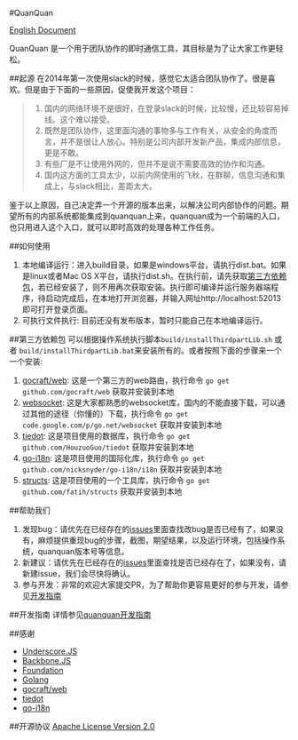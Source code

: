 #QuanQuan

[English Document](README.md)

QuanQuan 是一个用于团队协作的即时通信工具，其目标是为了让大家工作更轻松。

##起源
在2014年第一次使用slack的时候，感觉它太适合团队协作了。很是喜欢。但是由于下面的一些原因，促使我开发这个项目：
>1. 国内的网络环境不是很好，在登录slack的时候，比较慢，还比较容易掉线。这个难以接受。
>2. 既然是团队协作，这里面沟通的事物多与工作有关，从安全的角度而言，并不是很让人放心。特别是公司内部开发新产品，集成内部信息，更是不敢。
>3. 有些厂是不让使用外网的，但并不是说不需要高效的协作和沟通。
>4. 国内这方面的工具太少，以前内网使用的飞秋，在群聊，信息沟通和集成上，与slack相比，差距太大。

鉴于以上原因，自己决定弄一个开源的版本出来，以解决公司内部协作的问题。期望所有的内部系统都能集成到quanquan上来，quanquan成为一个前端的入口，也只用进入这个入口，就可以即时高效的处理各种工作任务。


##如何使用
1. 本地编译运行：进入build目录，如果是windows平台，请执行dist.bat。如果是linux或者Mac OS X平台，请执行dist.sh。在执行前，请先获取[第三方依赖包](#thirdparty)，若已经安装了，则不用再次获取安装。执行即可编译并运行服务器端程序，待启动完成后，在本地打开浏览器，并输入网址http://localhost:52013 即可打开登录页面。
2. 可执行文件执行: 目前还没有发布版本，暂时只能自己在本地编译运行。

##<a name="thirdparty" id="thirdparty">第三方依赖包</a>
可以根据操作系统执行脚本`build/installThirdpartLib.sh` 或者 `build/installThirdpartLib.bat`来安装所有的。或者按照下面的步骤来一个一个安装:

1. [gocraft/web](https://github.com/gocraft/web): 这是一个第三方的web路由，执行命令 `go get github.com/gocraft/web` 获取并安装到本地
2. [websocket](https://code.google.com/p/go.net/websocket): 这是大家都熟悉的websocket库，国内的不能直接下载，可以通过其他的途径（你懂的）下载，执行命令 `go get code.google.com/p/go.net/websocket` 获取并安装到本地
3. [tiedot](https://github.com/HouzuoGuo/tiedot): 这是项目使用的数据库，执行命令 `go get github.com/HouzuoGuo/tiedot` 获取并安装到本地
4. [go-i18n](https://github.com/nicksnyder/go-i18n): 这是项目使用的国际化库，执行命令 `go get github.com/nicksnyder/go-i18n/i18n` 获取并安装到本地
5. [structs](https://github.com/fatih/structs): 这是项目使用的一个工具库，执行命令 `go get github.com/fatih/structs` 获取并安装到本地

##帮助我们
1. 发现bug：请优先在已经存在的[issues](https://github.com/anzhihun/quanquan/issues)里面查找改bug是否已经有了，如果没有，麻烦提供重现bug的步骤，截图，期望结果，以及运行环境，包括操作系统，quanquan版本号等信息。
2. 新建议：请优先在已经存在的[issues](https://github.com/anzhihun/quanquan/issues)里面查找是否已经存在了，如果没有，请新建issue，我们会尽快将确认。
3. 参与开发：非常的欢迎大家提交PR，为了帮助你更容易更好的参与开发，请参见[开发指南](#developGuide)

##<a name="developGuide" id="developGuide">开发指南</a>
详情参见[quanquan开发指南](https://github.com/anzhihun/quanquan/wiki/%E5%BC%80%E5%8F%91%E6%8C%87%E5%8D%97)

##感谢
* [Underscore.JS](http://underscorejs.org/)
* [Backbone.JS](http://backbonejs.org/)
* [Foundation](http://foundation.zurb.com/)
* [Golang](https://golang.org/)
* [gocraft/web](https://github.com/gocraft/web)
* [tiedot](https://github.com/HouzuoGuo/tiedot)
* [go-i18n](github.com/nicksnyder/go-i18n)

##开源协议
[Apache License Version 2.0](LICENSE)

